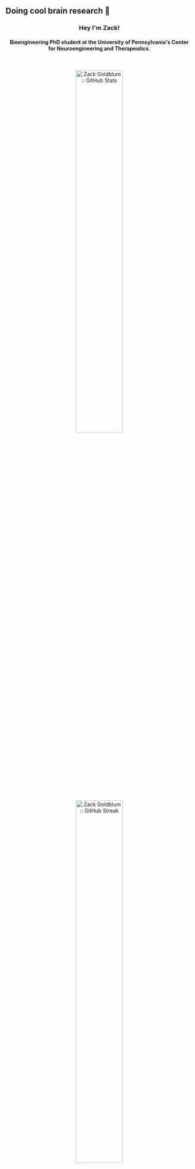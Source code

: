 ## Doing cool brain research 🧠

<h3 align="center"> Hey I'm Zack! </h3> 

<h4 align="center"> Bioengineering PhD student at the University of Pennsylvania's Center for Neuroengineering and Therapeutics. </h4>

<br/>

<p align="center">
  <img width="50%" src="https://github-readme-stats-git-master-zacks-projects-0141e426.vercel.app/api?username=zackgoldblum&rank_icon=github&hide=stars,issues&number_format=long&show_icons=true&theme=holi"
       alt="Zack Goldblum :: GitHub Stats" />
</p>
<p align="center">
  <img width="50%" src="https://github-readme-streak-stats-pink-five.vercel.app?user=zackgoldblum&theme=holi-theme"
       alt="Zack Goldblum :: GitHub Streak" />
</p>
<p align="center">
  <img width="35%" src="https://github-readme-stats-git-master-zacks-projects-0141e426.vercel.app/api/top-langs/?username=zackgoldblum&layout=compact&size_weight=0.3&count_weight=0.7&theme=holi"
       alt="Zack Goldblum :: Top Languages" />
</p>
